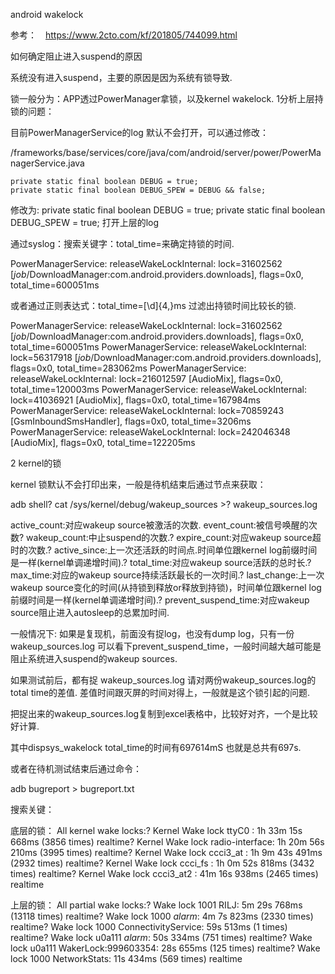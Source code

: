 android wakelock

参考：　https://www.2cto.com/kf/201805/744099.html

如何确定阻止进入suspend的原因

系统没有进入suspend，主要的原因是因为系统有锁导致.

锁一般分为：APP透过PowerManager拿锁，以及kernel wakelock.
1分析上层持锁的问题：

目前PowerManagerService的log 默认不会打开，可以通过修改：

/frameworks/base/services/core/java/com/android/server/power/PowerManagerService.java

    private static final boolean DEBUG = true;
    private static final boolean DEBUG_SPEW = DEBUG && false;
修改为:
    private static final boolean DEBUG = true;
    private static final boolean DEBUG_SPEW = true;
打开上层的log

通过syslog：搜索关键字：total_time=来确定持锁的时间.

PowerManagerService: releaseWakeLockInternal: lock=31602562 [*job*/DownloadManager:com.android.providers.downloads], flags=0x0, total_time=600051ms

或者通过正则表达式：total_time=[\d]{4,}ms 过滤出持锁时间比较长的锁.

PowerManagerService: releaseWakeLockInternal: lock=31602562 [*job*/DownloadManager:com.android.providers.downloads], flags=0x0, total_time=600051ms
PowerManagerService: releaseWakeLockInternal: lock=56317918 [*job*/DownloadManager:com.android.providers.downloads], flags=0x0, total_time=283062ms
PowerManagerService: releaseWakeLockInternal: lock=216012597 [AudioMix], flags=0x0, total_time=120003ms
PowerManagerService: releaseWakeLockInternal: lock=41036921 [AudioMix], flags=0x0, total_time=167984ms
PowerManagerService: releaseWakeLockInternal: lock=70859243 [GsmInboundSmsHandler], flags=0x0, total_time=3206ms
PowerManagerService: releaseWakeLockInternal: lock=242046348 [AudioMix], flags=0x0, total_time=122205ms

2 kernel的锁

kernel 锁默认不会打印出来，一般是待机结束后通过节点来获取：

adb shell? cat /sys/kernel/debug/wakeup_sources >? wakeup_sources.log

active_count:对应wakeup source被激活的次数.
event_count:被信号唤醒的次数?
wakeup_count:中止suspend的次数.?
expire_count:对应wakeup source超时的次数.?
active_since:上一次还活跃的时间点.时间单位跟kernel log前缀时间是一样(kernel单调递增时间).?
total_time:对应wakeup source活跃的总时长.?
max_time:对应的wakeup source持续活跃最长的一次时间.?
last_change:上一次wakeup source变化的时间(从持锁到释放or释放到持锁)，时间单位跟kernel log前缀时间是一样(kernel单调递增时间).?
prevent_suspend_time:对应wakeup source阻止进入autosleep的总累加时间.

一般情况下:
如果是复现机，前面没有捉log，也没有dump log，只有一份wakeup_sources.log
可以看下prevent_suspend_time，一般时间越大越可能是阻止系统进入suspend的wakeup sources.

如果测试前后，都有捉 wakeup_sources.log 请对两份wakeup_sources.log的total time的差值.
差值时间跟灭屏的时间对得上，一般就是这个锁引起的问题.

把捉出来的wakeup_sources.log复制到excel表格中，比较好对齐，一个是比较好计算.

其中dispsys_wakelock total_time的时间有697614mS 也就是总共有697s.

或者在待机测试结束后通过命令：

adb bugreport > bugreport.txt

搜索关键：

底层的锁：
All kernel wake locks:?
Kernel Wake lock ttyC0 : 1h 33m 15s 668ms (3856 times) realtime?
Kernel Wake lock radio-interface: 1h 20m 56s 210ms (3995 times) realtime?
Kernel Wake lock ccci3_at : 1h 9m 43s 491ms (2932 times) realtime?
Kernel Wake lock ccci_fs : 1h 0m 52s 818ms (3432 times) realtime?
Kernel Wake lock ccci3_at2 : 41m 16s 938ms (2465 times) realtime

上层的锁：
All partial wake locks:?
Wake lock 1001 RILJ: 5m 29s 768ms (13118 times) realtime?
Wake lock 1000 *alarm*: 4m 7s 823ms (2330 times) realtime?
Wake lock 1000 ConnectivityService: 59s 513ms (1 times) realtime?
Wake lock u0a111 *alarm*: 50s 334ms (751 times) realtime?
Wake lock u0a111 WakerLock:999603354: 28s 655ms (125 times) realtime?
Wake lock 1000 NetworkStats: 11s 434ms (569 times) realtime